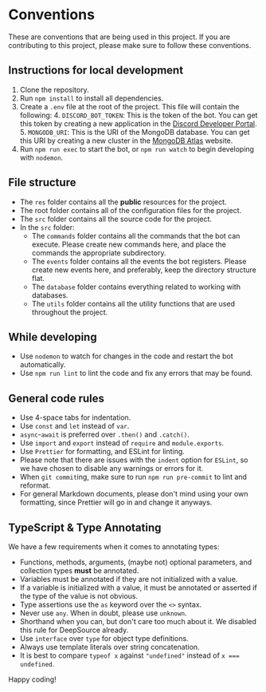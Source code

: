 # Conventions

These are conventions that are being used in this project. If you are contributing to this project, please make sure to
follow these conventions.

## Instructions for local development

1. Clone the repository.
2. Run `npm install` to install all dependencies.
3. Create a `.env` file at the root of the project. This file will contain the following: 4. `DISCORD_BOT_TOKEN`: This
   is the token of the bot. You can get this token by creating a new application in the
   [Discord Developer Portal](https://discord.com/developers/applications). 5. `MONGODB_URI`: This is the URI of the
   MongoDB database. You can get this URI by creating a new cluster in the
   [MongoDB Atlas](https://www.mongodb.com/cloud/atlas) website.
4. Run `npm run exec` to start the bot, or `npm run watch` to begin developing with `nodemon`.

## File structure

-   The `res` folder contains all the **public** resources for the project.
-   The root folder contains all of the configuration files for the project.
-   The `src` folder contains all the source code for the project.
-   In the `src` folder:
    -   The `commands` folder contains all the commands that the bot can execute. Please create new commands here, and
        place the commands the appropriate subdirectory.
    -   The `events` folder contains all the events the bot registers. Please create new events here, and preferably,
        keep the directory structure flat.
    -   The `database` folder contains everything related to working with databases.
    -   The `utils` folder contains all the utility functions that are used throughout the project.

## While developing

-   Use `nodemon` to watch for changes in the code and restart the bot automatically.
-   Use `npm run lint` to lint the code and fix any errors that may be found.

## General code rules

-   Use 4-space tabs for indentation.
-   Use `const` and `let` instead of `var`.
-   `async`-`await` is preferred over `.then()` and `.catch()`.
-   Use `import` and `export` instead of `require` and `module.exports`.
-   Use `Prettier` for formatting, and ESLint for linting.
-   Please note that there are issues with the `indent` option for `ESLint`, so we have chosen to disable any warnings
    or errors for it.
-   When `git commit`ing, make sure to run `npm run pre-commit` to lint and reformat.
-   For general Markdown documents, please don't mind using your own formatting, since Prettier will go in and change it
    anyways.

## TypeScript & Type Annotating

We have a few requirements when it comes to annotating types:

-   Functions, methods, arguments, (maybe not) optional parameters, and collection types **must** be annotated.
-   Variables must be annotated if they are not initialized with a value.
-   If a variable is initialized with a value, it must be annotated or asserted if the type of the value is not obvious.
-   Type assertions use the `as` keyword over the `<>` syntax.
-   Never use `any`. When in doubt, please use `unknown`.
-   Shorthand when you can, but don't care too much about it. We disabled this rule for DeepSource already.
-   Use `interface` over `type` for object type definitions.
-   Always use template literals over string concatenation.
-   It is best to compare `typeof x` against `"undefined"` instead of `x === undefined`.

Happy coding!
